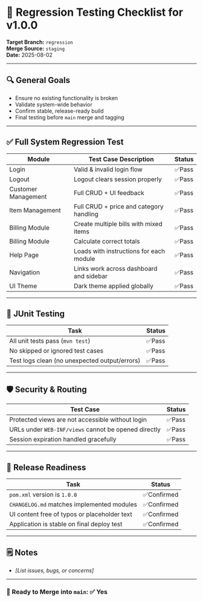 # 🧪 Regression Testing Checklist for v1.0.0

**Target Branch:** `regression`  
**Merge Source:** `staging`  
**Date:** 2025-08-02


---

## 🔍 General Goals

- Ensure no existing functionality is broken
- Validate system-wide behavior
- Confirm stable, release-ready build
- Final testing before `main` merge and tagging

---

## ✅ Full System Regression Test

| Module              | Test Case Description                   | Status |
|---------------------|-----------------------------------------|-------|
| Login               | Valid & invalid login flow              | ✅Pass |
| Logout              | Logout clears session properly          | ✅Pass |
| Customer Management | Full CRUD + UI feedback                 | ✅Pass |
| Item Management     | Full CRUD + price and category handling | ✅Pass |
| Billing Module      | Create multiple bills with mixed items  | ✅Pass |
| Billing Module      | Calculate correct totals                | ✅Pass |
| Help Page           | Loads with instructions for each module | ✅Pass |
| Navigation          | Links work across dashboard and sidebar | ✅Pass |
| UI Theme            | Dark theme applied globally             | ✅Pass |

---

## 🧪 JUnit Testing

| Task                                          | Status |
|-----------------------------------------------|--------|
| All unit tests pass (`mvn test`)              | ✅Pass  |
| No skipped or ignored test cases              | ✅Pass  |
| Test logs clean (no unexpected output/errors) | ✅Pass  |

---

## 🛡 Security & Routing

| Test Case                                            | Status |
|------------------------------------------------------|-------|
| Protected views are not accessible without login     | ✅Pass |
| URLs under `WEB-INF/views` cannot be opened directly | ✅Pass |
| Session expiration handled gracefully                | ✅Pass |

---

## 🧼 Release Readiness

| Task                                         | Status    |
|----------------------------------------------|-----------|
| `pom.xml` version is `1.0.0`                 | ✅Confirmed |
| `CHANGELOG.md` matches implemented modules   | ✅Confirmed |
| UI content free of typos or placeholder text | ✅Confirmed |
| Application is stable on final deploy test   | ✅Confirmed |

---

## 🗒 Notes

- _[List issues, bugs, or concerns]_

---

### 🚀 Ready to Merge into `main`: ✅ Yes 
